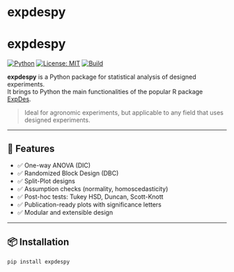 # expdespy
# expdespy

[![Python](https://img.shields.io/badge/Python-3.8%2B-blue)](https://www.python.org/)
[![License: MIT](https://img.shields.io/badge/License-MIT-green.svg)](LICENSE)
[![Build](https://img.shields.io/github/actions/workflow/status/seu-usuario/expdespy/tests.yml)](https://github.com/seu-usuario/expdespy/actions)

**expdespy** is a Python package for statistical analysis of designed experiments.  
It brings to Python the main functionalities of the popular R package [ExpDes](https://cran.r-project.org/web/packages/ExpDes/index.html).

> Ideal for agronomic experiments, but applicable to any field that uses designed experiments.

---

## 📌 Features

- ✅ One-way ANOVA (DIC)
- ✅ Randomized Block Design (DBC)
- ✅ Split-Plot designs
- ✅ Assumption checks (normality, homoscedasticity)
- ✅ Post-hoc tests: Tukey HSD, Duncan, Scott-Knott
- ✅ Publication-ready plots with significance letters
- ✅ Modular and extensible design

---

## 📦 Installation

```bash
pip install expdespy
```
